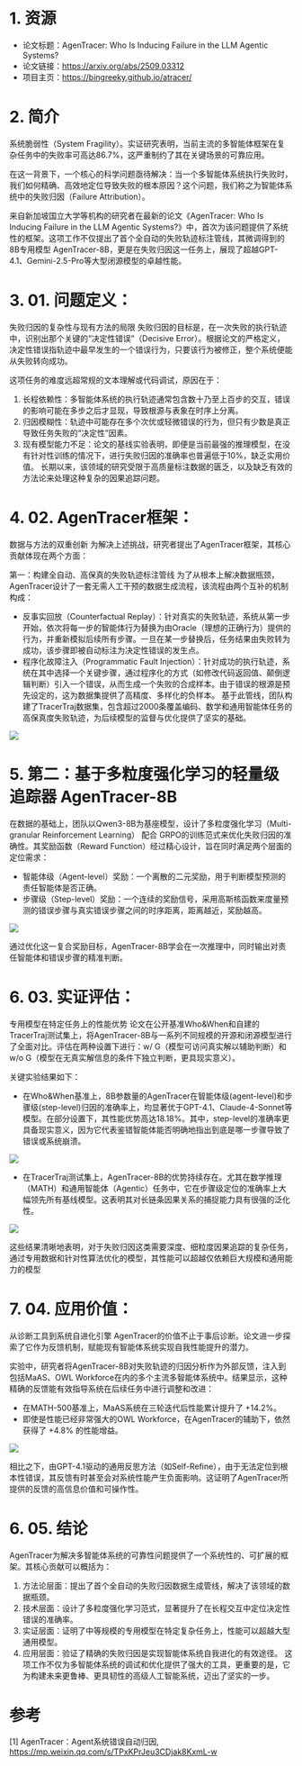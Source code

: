 # 1. 资源

- 论文标题：AgenTracer: Who Is Inducing Failure in the LLM Agentic Systems?
- 论文链接：https://arxiv.org/abs/2509.03312
- 项目主页：https://bingreeky.github.io/atracer/

# 2. 简介

系统脆弱性（System Fragility）。实证研究表明，当前主流的多智能体框架在复杂任务中的失败率可高达86.7%，这严重制约了其在关键场景的可靠应用。

在这一背景下，一个核心的科学问题亟待解决：当一个多智能体系统执行失败时，我们如何精确、高效地定位导致失败的根本原因？这个问题，我们称之为智能体系统中的失败归因（Failure Attribution）。

来自新加坡国立大学等机构的研究者在最新的论文《AgenTracer: Who Is Inducing Failure in the LLM Agentic Systems?》中，首次为该问题提供了系统性的框架。这项工作不仅提出了首个全自动的失败轨迹标注管线，其微调得到的8B专用模型 AgenTracer-8B，更是在失败归因这一任务上，展现了超越GPT-4.1、Gemini-2.5-Pro等大型闭源模型的卓越性能。

# 3. 01. 问题定义：
失败归因的复杂性与现有方法的局限
失败归因的目标是，在一次失败的执行轨迹中，识别出那个关键的“决定性错误”（Decisive Error）。根据论文的严格定义，决定性错误指轨迹中最早发生的一个错误行为，只要该行为被修正，整个系统便能从失败转向成功。

这项任务的难度远超常规的文本理解或代码调试，原因在于：

1. 长程依赖性：多智能体系统的执行轨迹通常包含数十乃至上百步的交互，错误的影响可能在多步之后才显现，导致根源与表象在时序上分离。
2. 归因模糊性：轨迹中可能存在多个次优或轻微错误的行为，但只有少数是真正导致任务失败的“决定性”因素。
3. 现有模型能力不足：论文的基线实验表明，即便是当前最强的推理模型，在没有针对性训练的情况下，进行失败归因的准确率也普遍低于10%，缺乏实用价值。
长期以来，该领域的研究受限于高质量标注数据的匮乏，以及缺乏有效的方法论来处理这种复杂的因果追踪问题。

# 4. 02. AgenTracer框架：
数据与方法的双重创新
为解决上述挑战，研究者提出了AgenTracer框架，其核心贡献体现在两个方面：

第一：构建全自动、高保真的失败轨迹标注管线
为了从根本上解决数据瓶颈，AgenTracer设计了一套无需人工干预的数据生成流程，该流程由两个互补的机制构成：

- 反事实回放（Counterfactual Replay）：针对真实的失败轨迹，系统从第一步开始，依次将每一步的智能体行为替换为由Oracle（理想的正确行为）提供的行为，并重新模拟后续所有步骤。一旦在某一步替换后，任务结果由失败转为成功，该步骤即被自动标注为决定性错误的发生点。
- 程序化故障注入（Programmatic Fault Injection）：针对成功的执行轨迹，系统在其中选择一个关键步骤，通过程序化的方式（如修改代码返回值、颠倒逻辑判断）引入一个错误，从而生成一个失败的合成样本。由于错误的根源是预先设定的，这为数据集提供了高精度、多样化的负样本。
基于此管线，团队构建了TracerTraj数据集，包含超过2000条覆盖编码、数学和通用智能体任务的高保真度失败轨迹，为后续模型的监督与优化提供了坚实的基础。

![](.01_agentTracer_images/架构.png)

# 5. 第二：基于多粒度强化学习的轻量级追踪器 AgenTracer-8B
在数据的基础上，团队以Qwen3-8B为基座模型，设计了多粒度强化学习（Multi-granular Reinforcement Learning） 配合 GRPO的训练范式来优化失败归因的准确性。其奖励函数（Reward Function）经过精心设计，旨在同时满足两个层面的定位需求：

- 智能体级（Agent-level）奖励：一个离散的二元奖励，用于判断模型预测的责任智能体是否正确。
- 步骤级（Step-level）奖励：一个连续的奖励信号，采用高斯核函数来度量预测的错误步骤与真实错误步骤之间的时序距离，距离越近，奖励越高。

![](.01_agentTracer_images/奖励.png)

通过优化这一复合奖励目标，AgenTracer-8B学会在一次推理中，同时输出对责任智能体和错误步骤的精准判断。

# 6. 03. 实证评估：
专用模型在特定任务上的性能优势
论文在公开基准Who&When和自建的TracerTraj测试集上，将AgenTracer-8B与一系列不同规模的开源和闭源模型进行了全面对比。评估在两种设置下进行：w/ G（模型可访问真实解以辅助判断）和w/o G（模型在无真实解信息的条件下独立判断，更具现实意义）。

关键实验结果如下：

- 在Who&When基准上，8B参数量的AgenTracer在智能体级(agent-level)和步骤级(step-level)归因的准确率上，均显著优于GPT-4.1、Claude-4-Sonnet等模型。在部分设置下，其性能优势高达18.18%。其中，step-level的准确率更具备现实意义，因为它代表鉴错智能体能否明确地指出到底是哪一步骤导致了错误或系统崩溃。

![](.01_agentTracer_images/性能1.png)

- 在TracerTraj测试集上，AgenTracer-8B的优势持续存在。尤其在数学推理（MATH）和通用智能体（Agentic）任务中，它在步骤级定位的准确率上大幅领先所有基线模型。这表明其对长链条因果关系的捕捉能力具有很强的泛化性。

![](.01_agentTracer_images/性能2.png)

这些结果清晰地表明，对于失败归因这类需要深度、细粒度因果追踪的复杂任务，通过专用数据和针对性算法优化的模型，其性能可以超越仅依赖巨大规模和通用能力的模型

# 7. 04. 应用价值：
从诊断工具到系统自进化引擎
AgenTracer的价值不止于事后诊断。论文进一步探索了它作为反馈机制，赋能现有智能体系统实现自我性能提升的潜力。

实验中，研究者将AgenTracer-8B对失败轨迹的归因分析作为外部反馈，注入到包括MaAS、OWL Workforce在内的多个主流多智能体系统中。结果显示，这种精确的反馈能有效指导系统在后续任务中进行调整和改进：

- 在MATH-500基准上，MaAS系统在三轮迭代后性能累计提升了 +14.2%。
- 即使是性能已经非常强大的OWL Workforce，在AgenTracer的辅助下，依然获得了 +4.8% 的性能增益。

![](.01_agentTracer_images/效果1.png)

相比之下，由GPT-4.1驱动的通用反思方法（如Self-Refine），由于无法定位到根本性错误，其反馈有时甚至会对系统性能产生负面影响。这证明了AgenTracer所提供的反馈的高信息价值和可操作性。

# 6. 05. 结论
AgenTracer为解决多智能体系统的可靠性问题提供了一个系统性的、可扩展的框架。其核心贡献可以概括为：

1. 方法论层面：提出了首个全自动的失败归因数据生成管线，解决了该领域的数据瓶颈。
2. 技术层面：设计了多粒度强化学习范式，显著提升了在长程交互中定位决定性错误的准确率。
3. 实证层面：证明了中等规模的专用模型在特定复杂任务上，性能可以超越大型通用模型。
4. 应用层面：验证了精确的失败归因是实现智能体系统自我进化的有效途径。
这项工作不仅为多智能体系统的调试和优化提供了强大的工具，更重要的是，它为构建未来更鲁棒、更具韧性的高级人工智能系统，迈出了坚实的一步。


# 参考

[1] AgenTracer：Agent系统错误自动归因, https://mp.weixin.qq.com/s/TPxKPrJeu3CDjak8KxmL-w
